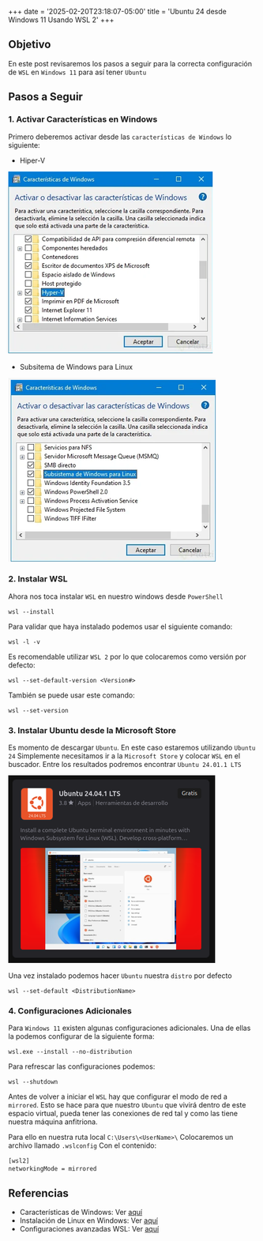 +++
date = '2025-02-20T23:18:07-05:00'
title = 'Ubuntu 24 desde Windows 11 Usando WSL 2'
+++

## Objetivo
En este post revisaremos los pasos a seguir para la correcta configuración de `WSL` en `Windows 11` para así tener `Ubuntu`

## Pasos a Seguir
### 1. Activar Características en Windows
Primero deberemos activar desde las `características de Windows` lo siguiente:

- Hiper-V

![](Screenshot%20from%202025-02-20%2022-11-42.png)

- Subsitema de Windows para Linux

![](Screenshot%20from%202025-02-20%2022-13-08.png)

### 2. Instalar WSL
Ahora nos toca instalar `WSL` en nuestro windows desde `PowerShell`
 
```  
wsl --install  
```  

Para validar que haya instalado podemos usar el siguiente comando:  

```  
wsl -l -v  
```  

Es recomendable utilizar `WSL 2` por lo que colocaremos como versión por defecto:

```  
wsl --set-default-version <Version#>  
```  

También se puede usar este comando:

```  
wsl --set-version  
```  

  
### 3. Instalar Ubuntu desde la Microsoft Store
Es momento de descargar `Ubuntu`. En este caso estaremos utilizando `Ubuntu 24`
Simplemente necesitamos ir a la `Microsoft Store` y colocar `WSL` en el buscador.
Entre los resultados podremos encontrar `Ubuntu 24.01.1 LTS`

![](Screenshot%20from%202025-02-20%2022-20-11.png)

Una vez instalado podemos hacer `Ubuntu` nuestra `distro` por defecto

```  
wsl --set-default <DistributionName>  
```  

### 4. Configuraciones Adicionales  

Para `Windows 11` existen algunas configuraciones adicionales. Una de ellas la podemos configurar de la siguiente forma:

```  
wsl.exe --install --no-distribution  
```  

Para refrescar las configuraciones podemos:  

```  
wsl --shutdown  
```  

Antes de volver a iniciar el `WSL` hay que configurar el modo de red a `mirrored`.
Esto se hace para que nuestro `Ubuntu` que vivirá dentro de este espacio virtual, pueda tener las conexiones de red tal y como las tiene nuestra máquina anfitriona.

Para ello en nuestra ruta local `C:\Users\<UserName>\` 
Colocaremos un archivo llamado `.wslconfig`
Con el contenido:
```
[wsl2]
networkingMode = mirrored
```

## Referencias
- Características de Windows: Ver [aquí](https://platzi.com/tutoriales/1650-prework-2019/5895-aprende-a-instalar-wsl-2-de-la-manera-sencilla/)
- Instalación de Linux en Windows: Ver [aquí](https://learn.microsoft.com/es-es/windows/wsl/install)
- Configuraciones avanzadas WSL: Ver [aquí](https://learn.microsoft.com/en-us/windows/wsl/wsl-config)
